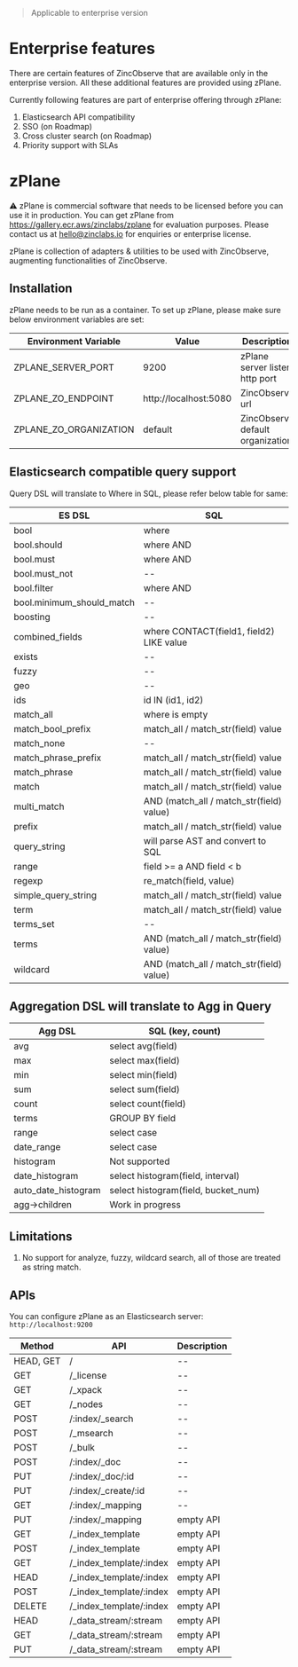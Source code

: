 > Applicable to enterprise version 

# Enterprise features

There are certain features of ZincObserve that are available only in the enterprise version. All these additional features are provided using zPlane.

Currently following features are part of enterprise offering through zPlane:

1. Elasticsearch API compatibility
1. SSO (on Roadmap)
1. Cross cluster search (on Roadmap)
1. Priority support with SLAs

# zPlane

⚠️ zPlane is commercial software that needs to be licensed before you can use it in production. You can get zPlane from <https://gallery.ecr.aws/zinclabs/zplane> for evaluation purposes. Please contact us at [hello@zinclabs.io](mailto:hello@zinclabs.io) for enquiries or enterprise license.

zPlane is collection of adapters & utilities to be used with ZincObserve, augmenting functionalities of ZincObserve.

## Installation
zPlane needs to be run as a container. To set up zPlane, please make sure below environment variables are set:

| Environment Variable          | Value                     | Description                               |
| ----------------------------- | ------------------------- |------------------------------------------ | 
| ZPLANE_SERVER_PORT            | 9200                      | zPlane server listen http port            | 
| ZPLANE_ZO_ENDPOINT            | http://localhost:5080     | ZincObserve url                           |
| ZPLANE_ZO_ORGANIZATION        | default                   | ZincObserve default organization          |


## Elasticsearch compatible query support
Query DSL will translate to Where in SQL, please refer below table for same:

| ES DSL                    | SQL                                      |
| ------------------------- | ---------------------------------------- |
| bool                      | where                                    |
| bool.should               | where AND                                |
| bool.must                 | where AND                                |
| bool.must_not             | --                                       |
| bool.filter               | where AND                                |
| bool.minimum_should_match | --                                       |
| boosting                  | --                                       |
| combined_fields           | where CONTACT(field1, field2) LIKE value |
| exists                    | --                                       |
| fuzzy                     | --                                       |
| geo                       | --                                       |
| ids                       | id IN (id1, id2)                         |
| match_all                 | where is empty                           |
| match_bool_prefix         | match_all / match_str(field) value       |
| match_none                | --                                       |
| match_phrase_prefix       | match_all / match_str(field) value       |
| match_phrase              | match_all / match_str(field) value       |
| match                     | match_all / match_str(field) value       |
| multi_match               | AND (match_all / match_str(field) value) |
| prefix                    | match_all / match_str(field) value       |
| query_string              | will parse AST and convert to SQL        |
| range                     | field >= a AND field < b                 |
| regexp                    | re_match(field, value)                   |
| simple_query_string       | match_all / match_str(field) value       |
| term                      | match_all / match_str(field) value       |
| terms_set                 | --                                       |
| terms                     | AND (match_all / match_str(field) value) |
| wildcard                  | AND (match_all / match_str(field) value) |

## Aggregation DSL will translate to Agg in Query

| Agg DSL             | SQL (key, count)                    |
| ------------------- | ----------------------------------- |
| avg                 | select avg(field)                   |
| max                 | select max(field)                   |
| min                 | select min(field)                   |
| sum                 | select sum(field)                   |
| count               | select count(field)                 |
| terms               | GROUP BY field                      |
| range               | select case                         |
| date_range          | select case                         |
| histogram           | Not supported                       |
| date_histogram      | select histogram(field, interval)   |
| auto_date_histogram | select histogram(field, bucket_num) |
| agg->children       | Work in progress                    |


## Limitations 

1. No support for analyze, fuzzy, wildcard search, all of those are treated as string match.

## APIs

You can configure zPlane as an Elasticsearch server: `http://localhost:9200`

| Method     | API                      |  Description   |
|------------|--------------------------|----------------|
| HEAD, GET  | /                        | --             |
| GET        | /_license                | --             |
| GET        | /_xpack                  | --             |
| GET        | /_nodes                  | --             |
| POST       | /:index/_search          | --             |
| POST       | /_msearch                | --             |
| POST       | /_bulk                   | --             |
| POST       | /:index/_doc             | --             |
| PUT        | /:index/_doc/:id         | --             |
| PUT        | /:index/_create/:id      | --             |
| GET        | /:index/_mapping         | --             |
| PUT        | /:index/_mapping         | empty API      |
| GET        | /_index_template         | empty API      |
| POST       | /_index_template         | empty API      |
| GET        | /_index_template/:index  | empty API      |
| HEAD       | /_index_template/:index  | empty API      |
| POST       | /_index_template/:index  | empty API      |
| DELETE     | /_index_template/:index  | empty API      |
| HEAD       | /_data_stream/:stream    | empty API      |
| GET        | /_data_stream/:stream    | empty API      |
| PUT        | /_data_stream/:stream    | empty API      |

